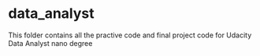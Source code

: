 # data_analyst
This folder contains all the practive code and final project code for Udacity Data Analyst nano degree

